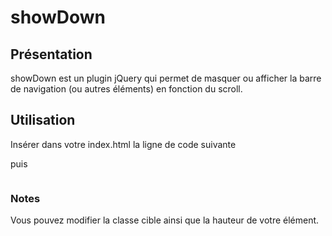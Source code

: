 showDown
========

<h2>Présentation</h2>

showDown est un plugin jQuery qui permet de masquer ou afficher la barre de navigation (ou autres éléments) en fonction du scroll.

<h2>Utilisation</h2>

Insérer dans votre index.html la ligne de code suivante

<script src="js/showDown.js"></script>

puis

<pre><script type="text/javascript">$(".navbar").showDown();</script></pre>

<h3>Notes</h3>

Vous pouvez modifier la classe cible ainsi que la hauteur de votre élément.
